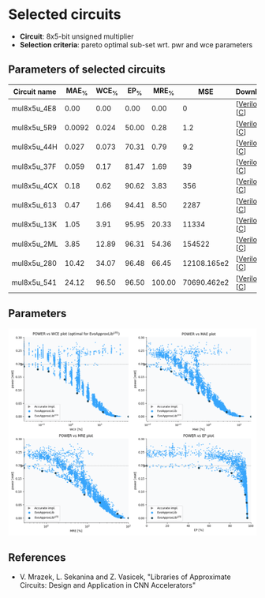 
Selected circuits
===================
 - **Circuit**: 8x5-bit unsigned multiplier
 - **Selection criteria**: pareto optimal sub-set wrt. pwr and wce parameters

Parameters of selected circuits
----------------------------

| Circuit name | MAE<sub>%</sub> | WCE<sub>%</sub> | EP<sub>%</sub> | MRE<sub>%</sub> | MSE | Download |
| --- |  --- | --- | --- | --- | --- | --- | 
| mul8x5u_4E8 | 0.00 | 0.00 | 0.00 | 0.00 | 0 |  [[Verilog](mul8x5u_4E8.v)]  [[C](mul8x5u_4E8.c)] |
| mul8x5u_5R9 | 0.0092 | 0.024 | 50.00 | 0.28 | 1.2 |  [[Verilog](mul8x5u_5R9.v)]  [[C](mul8x5u_5R9.c)] |
| mul8x5u_44H | 0.027 | 0.073 | 70.31 | 0.79 | 9.2 |  [[Verilog](mul8x5u_44H.v)]  [[C](mul8x5u_44H.c)] |
| mul8x5u_37F | 0.059 | 0.17 | 81.47 | 1.69 | 39 |  [[Verilog](mul8x5u_37F.v)]  [[C](mul8x5u_37F.c)] |
| mul8x5u_4CX | 0.18 | 0.62 | 90.62 | 3.83 | 356 |  [[Verilog](mul8x5u_4CX.v)]  [[C](mul8x5u_4CX.c)] |
| mul8x5u_613 | 0.47 | 1.66 | 94.41 | 8.50 | 2287 |  [[Verilog](mul8x5u_613.v)]  [[C](mul8x5u_613.c)] |
| mul8x5u_13K | 1.05 | 3.91 | 95.95 | 20.33 | 11334 |  [[Verilog](mul8x5u_13K.v)]  [[C](mul8x5u_13K.c)] |
| mul8x5u_2ML | 3.85 | 12.89 | 96.31 | 54.36 | 154522 |  [[Verilog](mul8x5u_2ML.v)]  [[C](mul8x5u_2ML.c)] |
| mul8x5u_280 | 10.42 | 34.07 | 96.48 | 66.45 | 12108.165e2 |  [[Verilog](mul8x5u_280.v)]  [[C](mul8x5u_280.c)] |
| mul8x5u_541 | 24.12 | 96.50 | 96.50 | 100.00 | 70690.462e2 |  [[Verilog](mul8x5u_541.v)]  [[C](mul8x5u_541.c)] |
    
Parameters
--------------
![Parameters figure](fig.png)

References
--------------
   - V. Mrazek, L. Sekanina and Z. Vasicek, "Libraries of Approximate Circuits: Design and Application in CNN Accelerators"

             